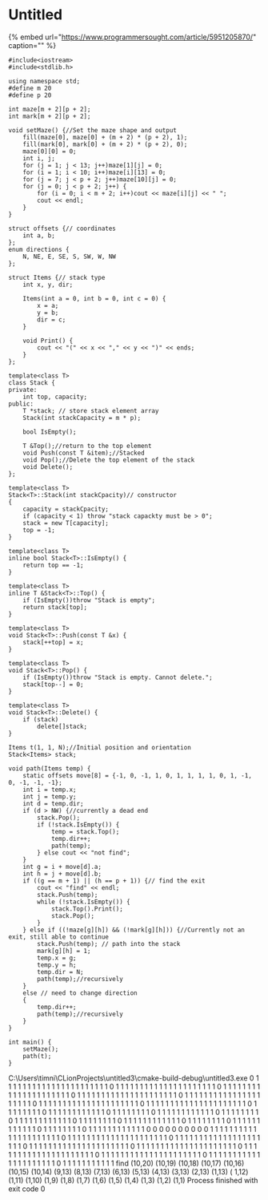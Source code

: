 # Untitled

{% embed url="https://www.programmersought.com/article/5951205870/" caption="" %}

```text
#include<iostream>
#include<stdlib.h>

using namespace std;
#define m 20
#define p 20

int maze[m + 2][p + 2];
int mark[m + 2][p + 2];

void setMaze() {//Set the maze shape and output
    fill(maze[0], maze[0] + (m + 2) * (p + 2), 1);
    fill(mark[0], mark[0] + (m + 2) * (p + 2), 0);
    maze[0][0] = 0;
    int i, j;
    for (j = 1; j < 13; j++)maze[1][j] = 0;
    for (i = 1; i < 10; i++)maze[i][13] = 0;
    for (j = 7; j < p + 2; j++)maze[10][j] = 0;
    for (j = 0; j < p + 2; j++) {
        for (i = 0; i < m + 2; i++)cout << maze[i][j] << " ";
        cout << endl;
    }
}

struct offsets {// coordinates
    int a, b;
};
enum directions {
    N, NE, E, SE, S, SW, W, NW
};

struct Items {// stack type
    int x, y, dir;

    Items(int a = 0, int b = 0, int c = 0) {
        x = a;
        y = b;
        dir = c;
    }

    void Print() {
        cout << "(" << x << "," << y << ")" << ends;
    }
};

template<class T>
class Stack {
private:
    int top, capacity;
public:
    T *stack; // store stack element array
    Stack(int stackCapacity = m * p);

    bool IsEmpty();

    T &Top();//return to the top element
    void Push(const T &item);//Stacked
    void Pop();//Delete the top element of the stack
    void Delete();
};

template<class T>
Stack<T>::Stack(int stackCpacity)// constructor
{
    capacity = stackCpacity;
    if (capacity < 1) throw "stack capackty must be > 0";
    stack = new T[capacity];
    top = -1;
}

template<class T>
inline bool Stack<T>::IsEmpty() {
    return top == -1;
}

template<class T>
inline T &Stack<T>::Top() {
    if (IsEmpty())throw "Stack is empty";
    return stack[top];
}

template<class T>
void Stack<T>::Push(const T &x) {
    stack[++top] = x;
}

template<class T>
void Stack<T>::Pop() {
    if (IsEmpty())throw "Stack is empty. Cannot delete.";
    stack[top--] = 0;
}

template<class T>
void Stack<T>::Delete() {
    if (stack)
        delete[]stack;
}

Items t(1, 1, N);//Initial position and orientation
Stack<Items> stack;

void path(Items temp) {
    static offsets move[8] = {-1, 0, -1, 1, 0, 1, 1, 1, 1, 0, 1, -1, 0, -1, -1, -1};
    int i = temp.x;
    int j = temp.y;
    int d = temp.dir;
    if (d > NW) {//currently a dead end
        stack.Pop();
        if (!stack.IsEmpty()) {
            temp = stack.Top();
            temp.dir++;
            path(temp);
        } else cout << "not find";
    }
    int g = i + move[d].a;
    int h = j + move[d].b;
    if ((g == m + 1) || (h == p + 1)) {// find the exit
        cout << "find" << endl;
        stack.Push(temp);
        while (!stack.IsEmpty()) {
            stack.Top().Print();
            stack.Pop();
        }
    } else if ((!maze[g][h]) && (!mark[g][h])) {//Currently not an exit, still able to continue
        stack.Push(temp); // path into the stack
        mark[g][h] = 1;
        temp.x = g;
        temp.y = h;
        temp.dir = N;
        path(temp);//recursively
    }
    else // need to change direction
    {
        temp.dir++;
        path(temp);//recursively
    }
}

int main() {
    setMaze();
    path(t);
}
```

C:\Users\timni\CLionProjects\untitled3\cmake-build-debug\untitled3.exe 0 1 1 1 1 1 1 1 1 1 1 1 1 1 1 1 1 1 1 1 1 1 1 0 1 1 1 1 1 1 1 1 1 1 1 1 1 1 1 1 1 1 1 1 1 0 1 1 1 1 1 1 1 1 1 1 1 1 1 1 1 1 1 1 1 1 1 0 1 1 1 1 1 1 1 1 1 1 1 1 1 1 1 1 1 1 1 1 1 0 1 1 1 1 1 1 1 1 1 1 1 1 1 1 1 1 1 1 1 1 1 0 1 1 1 1 1 1 1 1 1 1 1 1 1 1 1 1 1 1 1 1 1 0 1 1 1 1 1 1 1 1 1 1 1 1 1 1 1 1 1 1 1 1 1 0 1 1 1 1 1 1 1 1 0 1 1 1 1 1 1 1 1 1 1 1 1 0 1 1 1 1 1 1 1 1 0 1 1 1 1 1 1 1 1 1 1 1 1 0 1 1 1 1 1 1 1 1 0 1 1 1 1 1 1 1 1 1 1 1 1 0 1 1 1 1 1 1 1 1 0 1 1 1 1 1 1 1 1 1 1 1 1 0 1 1 1 1 1 1 1 1 0 1 1 1 1 1 1 1 1 1 1 1 1 0 1 1 1 1 1 1 1 1 0 1 1 1 1 1 1 1 1 1 1 1 1 0 0 0 0 0 0 0 0 0 0 1 1 1 1 1 1 1 1 1 1 1 1 1 1 1 1 1 1 1 1 1 0 1 1 1 1 1 1 1 1 1 1 1 1 1 1 1 1 1 1 1 1 1 0 1 1 1 1 1 1 1 1 1 1 1 1 1 1 1 1 1 1 1 1 1 0 1 1 1 1 1 1 1 1 1 1 1 1 1 1 1 1 1 1 1 1 1 0 1 1 1 1 1 1 1 1 1 1 1 1 1 1 1 1 1 1 1 1 1 0 1 1 1 1 1 1 1 1 1 1 1 1 1 1 1 1 1 1 1 1 1 0 1 1 1 1 1 1 1 1 1 1 1 1 1 1 1 1 1 1 1 1 1 0 1 1 1 1 1 1 1 1 1 1 1 1 1 1 1 1 1 1 1 1 1 0 1 1 1 1 1 1 1 1 1 1 1 find \(10,20\) \(10,19\) \(10,18\) \(10,17\) \(10,16\) \(10,15\) \(10,14\) \(9,13\) \(8,13\) \(7,13\) \(6,13\) \(5,13\) \(4,13\) \(3,13\) \(2,13\) \(1,13\) \( 1,12\) \(1,11\) \(1,10\) \(1,9\) \(1,8\) \(1,7\) \(1,6\) \(1,5\) \(1,4\) \(1,3\) \(1,2\) \(1,1\) Process finished with exit code 0

